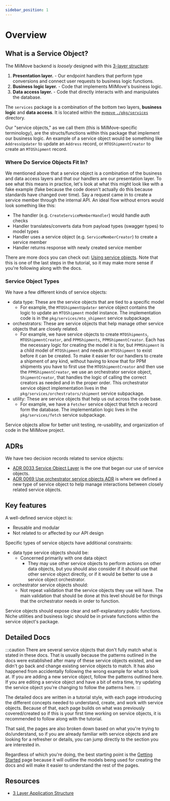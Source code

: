 ```yaml
---
sidebar_position: 1
---
```

# Overview

## What is a Service Object?

The MilMove backend is _loosely_ designed with this
[3-layer structure](https://docs.google.com/presentation/d/1kVQzrYWY0AnYyPbiqfuFv8Fh_7IwwIFv3XKRxZI44Hs/edit#slide=id.p):

1. **Presentation layer.** - Our endpoint handlers that perform type conversions and connect user requests to 
   business logic functions.
2. **Business logic layer.** - Code that implements MilMove's business logic.
3. **Data access layer.** - Code that directly interacts with and manipulates the database.

The `services` package is a combination of the bottom two layers, **business logic** and **data access**. It is 
located within the [`mymove` `./pkg/services`](https://github.com/transcom/mymove/tree/main/pkg/services) directory.

Our "service objects," as we call them (this is MilMove-specific terminology), are the structs/functions within this 
package that implement our business logic. An example of a service object would be something like `AddressUpdater` 
to update an `Address` record, or `MTOShipmentCreator` to create an `MTOShipment` record. 

### Where Do Service Objects Fit In?

We mentioned above that a service object is a combination of the business and data access layers and that our 
handlers are our presentation layer. To see what this means in practice, let's look at what this might look like 
with a fake example (fake because the code doesn't actually do this because standards have changed over time). Say a 
request came in to create a service member through the internal API. An ideal flow without errors would look something 
like this:

* The handler (e.g. `CreateServiceMemberHandler`) would handle auth checks
* Handler translates/converts data from payload types (swagger types) to model types
* Handler uses a service object (e.g. `ServiceMemberCreator`) to create a service member
* Handler returns response with newly created service member

There are more docs you can check out: [Using service objects](usage). Note that this is one of the last steps in 
the tutorial, so it may make more sense if you're following along with the docs.

### Service Object Types

We have a few different kinds of service objects:

- data type: These are the service objects that are tied to a specific model
    - For example, the `MTOShipmentUpdater` service object contains the logic to update an `MTOShipment` model 
      instance. The implementation code is in the `pkg/services/mto_shipment` service subpackage.
- orchestrators: These are service objects that help manage other service objects that are closely related.
    - For example, we have service objects to create `MTOShipments`, `MTOShipmentCreator`, and `PPMShipments`, 
      `PPMShipmentCreator`. Each has the necessary logic for creating the model it is for, but `PPMShipment` is a 
      child model of `MTOShipment` and needs an `MTOShipment` to exist before it can be created. To make it 
      easier for our handlers to create a shipment of any kind, without having to know that for PPM shipments you 
      have to first use the `MTOShipmentCreator` and then use the `PPMShipmentCreator`, we use an orchestrator 
      service object, `ShipmentCreator`, that handles the logic of calling the correct creators as needed and in the 
      proper order. This orchestrator service object implementation lives in the 
      `pkg/services/orchestrators/shipment` service subpackage.
- utility: These are service objects that help us out across the code base.
    - For example, we have a `Fetcher` service object that fetch a record form the database. The implementation 
      logic lives in the `pkg/services/fetch` service subpackage.

Service objects allow for better unit testing, re-usability, and organization of code in the MilMove project. 

## ADRs

We have two decision records related to service objects:

- [ADR 0033 Service Object Layer](/docs/adrs/0033-service-object-layer.md)
  is the one that began our use of service objects.
- [ADR 0069 Use orchestrator service objects ADR](/docs/adrs/0069-use-orchestrator-service-objects.md)
  is where we defined a new type of service object to help manage interactions between closely related service objects.

## Key features

A well-defined service object is:

- Reusable and modular
- Not related to or affected by our API design

Specific types of service objects have additional constraints:

- data type service objects should be:
  - Concerned primarily with one data object
    - They may use other service objects to perform actions on other data objects, but you should also consider if 
      it should use that other service object directly, or if it would be better to use a service object orchestrator.
- orchestrator service objects should:
  - Not repeat validation that the service objects they use will have. The main validation that should be done at 
    this level should be for things that the orchestrator needs in order to function.

Service objects should expose clear and self-explanatory public functions. Niche utilities and business logic should be 
in private functions within the service object's package.

## Detailed Docs

:::caution
There are several service objects that don't fully match what is stated in these docs. That is usually because the
patterns outlined in the docs were established after many of these service objects existed, and we didn't go back and
change existing service objects to match. It has also happened from accidentally following the wrong example for
what to look at. If you are adding a new service object, follow the patterns outlined here. If you are editing a
service object and have a bit of extra time, try updating the service object you're changing to follow the patterns
here.
:::

The detailed docs are written in a tutorial style, with each page introducing the different concepts needed to 
understand, create, and work with service objects. Because of that, each page builds on what was previously 
covered/created so if this is your first time working on service objects, it is recommended to follow along with the 
tutorial.

That said, the pages are also broken down based on what you're trying to do/understand, so if you are already familiar 
with service objects and are looking for a refresher or details, you can jump directly to the section you are interested
in.

Regardless of which you're doing, the best starting point is the [Getting Started](getting-started) page because it 
will outline the models being used for creating the docs and will make it easier to understand the rest of the pages.

## Resources

* [3 Layer Application Structure](https://docs.google.com/presentation/d/1kVQzrYWY0AnYyPbiqfuFv8Fh_7IwwIFv3XKRxZI44Hs/edit#slide=id.p)
